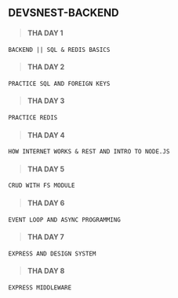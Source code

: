 ## DEVSNEST-BACKEND

> #### THA DAY 1
`BACKEND || SQL & REDIS BASICS`

> #### THA DAY 2 
`PRACTICE SQL AND FOREIGN KEYS`

> #### THA DAY 3
`PRACTICE REDIS`

> #### THA DAY 4
`HOW INTERNET WORKS & REST AND INTRO TO NODE.JS`

> #### THA DAY 5
`CRUD WITH FS MODULE`

> #### THA DAY 6
`EVENT LOOP AND ASYNC PROGRAMMING`

> #### THA DAY 7
`EXPRESS AND DESIGN SYSTEM`

> #### THA DAY 8
`EXPRESS MIDDLEWARE`

